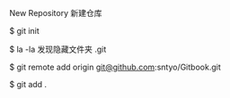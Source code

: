 
New Repository
新建仓库

$ git init

$ la -la
发现隐藏文件夹 .git

$ git remote add origin git@github.com:sntyo/Gitbook.git

$ git add .
